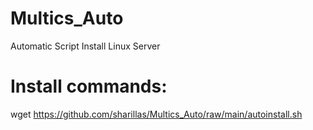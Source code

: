 # Multics_Auto
 Automatic Script Install Linux Server
#
# Install commands:
wget https://github.com/sharillas/Multics_Auto/raw/main/autoinstall.sh 
